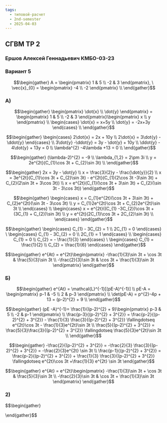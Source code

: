 ```yaml
---
tags:
  - типовой-расчет
  - 2nd-semester
  - 2025-04-03
---
```


## СГВМ ТР 2

### Ершов Алексей Геннадьевич КМБО-03-23

### Вариант 5

$$\begin{gather}
A = \begin{pmatrix}
1 & 5 \\
-2 & 3
\end{pmatrix}, \ \vec{x}_{0} = \begin{pmatrix}
-4 \\
-2
\end{pmatrix} \\
\end{gather}$$

### А)

$$\begin{gather}
\begin{pmatrix}
\dot{x} \\
\dot{y}
\end{pmatrix} = \begin{pmatrix}
1 & 5 \\
-2 & 3
\end{pmatrix}\begin{pmatrix}
x \\
y
\end{pmatrix} \\
\begin{cases}
\dot{x} = x+5y \\
\dot{y} = -2x+3y
\end{cases} \\
\end{gather}$$

$$\begin{gather}
\begin{cases}
2\dot{x} = 2x + 10y \\
2\dot{x} = 3\dot{y} - \ddot{y}
\end{cases} \\
3\dot{y} -\ddot{y} = 3y - \dot{y} + 10y \\
\ddot{y} - 4\dot{y} + 13y = 0 \\
\lambda^{2} -4\lambda +13 = 0 \\
\end{gather}$$

$$\begin{gather}
(\lambda-2)^{2} = -9 \\
\lambda_{1,2} = 2\pm 3i \\
y = 2e^{2t}(C_{1}\cos 3t + C_{2}\sin 3t) \\
\end{gather}$$

$$\begin{gather}
2x = 3y - \dot{y} \\
x = \frac{3}{2}y - \frac{\dot{y}}{2} \\
 x = 3e^{2t}(C_{1}\cos 3t + C_{2}\sin 3t) - e^{2t}(C_{1}(2\cos 3t -3\sin 3t) + C_{2}(2\sin 3t + 3\cos 3t)) \\
x = e^{2t}(C_{1}(\cos 3t + 3\sin 3t) + C_{2}(\sin 3t - 3\cos 3t))
\end{gather}$$

$$\begin{gather}
\begin{cases}
x = C_{1}e^{2t}(\cos 3t + 3\sin 3t) + C_{2}e^{2t}(\sin 3t - 3\cos 3t) \\
y = C_{1}2e^{2t}\cos 3t + C_{2}2e^{2t}\sin 3t \\
\end{cases} \\
\begin{cases}
x = e^{2t}((C_{1} -3C_{2})\cos 3t  + (3C_{1} + C_{2})\sin 3t) \\
y = e^{2t}(2C_{1}\cos 3t + 2C_{2}\sin 3t) \\
\end{cases}
\end{gather}$$

$$\begin{gather}
\begin{cases}
C_{1} - 3C_{2} = 1 \\
2C_{1} = 0
\end{cases} \ \begin{cases}
C_{1} - 3C_{2} = 0 \\
2C_{1} = 1
\end{cases} \\
\begin{cases}
C_{1} = 0 \\
C_{2} =  - \frac{1}{3}
\end{cases} \ \begin{cases}
C_{1} = \frac{1}{2} \\
C_{2} = \frac{1}{6}
\end{cases}
\end{gather}$$

$$\begin{gather}
e^{At} = e^{2t}\begin{pmatrix}
-\frac{1}{3}\sin 3t + \cos 3t & \frac{5}{3}\sin 3t \\
-\frac{2}{3}\sin 3t & \cos 3t + \frac{1}{3}\sin 3t
\end{pmatrix}
\end{gather}$$

### Б) 

$$\begin{gather}
e^{At} = \mathcal{L}^{-1}[(pE-A)^{-1}] \\
pE-A = \begin{pmatrix}
p-1 & -5 \\
2 & p-3
\end{pmatrix} \\
\det(pE-A) = p^{2}-4p + 13 = (p-2)^{2} + 9 \\
\end{gather}$$

$$\begin{gather}
(pE -A)^{-1}= \frac{1}{(p-2)^{2} + 9}\begin{pmatrix}
p-3 & 5 \\
-2 & p-1
\end{pmatrix} \\
\frac{p-3}{(p-2)^{2} + 3^{2}} = \frac{p-2}{(p-2)^{2} + 3^{2}} - \frac{1}{3} \frac{3}{(p-2)^{2} + 3^{2}} \fallingdotseq e^{2t}\cos 3t - \frac{1}{3}e^{2t}\sin 3t \\
\frac{5}{(p-2)^{2} + 3^{2}} = \frac{5}{3}\frac{3}{(p-2)^{2} + 3^{2}} \fallingdotseq \frac{5}{3}e^{2t}\sin 3t \\
\end{gather}$$

$$\begin{gather}
-\frac{2}{(p-2)^{2} + 3^{2}} = -\frac{2}{3} \frac{3}{(p-2)^{2} + 3^{2}} = -\frac{2}{3}e^{2t} \sin 3t \\
\frac{p-1}{(p-2)^{2} + 3^{2}} = \frac{p-2}{(p-2)^{2} + 3^{2}} + \frac{1}{3} \frac{3}{(p-2)^{2} + 3^{2}} \fallingdotseq e^{2t}\cos 3t +\frac{1}{3} e^{2t} \sin 3t
\end{gather}$$

$$\begin{gather}
e^{At} = e^{2t}\begin{pmatrix}
-\frac{1}{3}\sin 3t + \cos 3t & \frac{5}{3}\sin 3t \\
-\frac{2}{3}\sin 3t & \cos 3t + \frac{1}{3}\sin 3t
\end{pmatrix}
\end{gather}$$

### 2)

$$\begin{gather}

\end{gather}$$